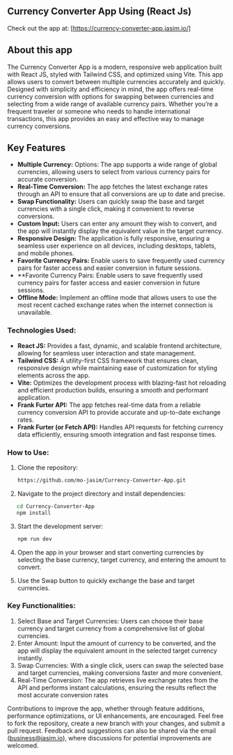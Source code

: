 ## Currency Converter App Using (React Js)

Check out the app at: [https://currency-converter-app.jasim.io/]

## About this app
The Currency Converter App is a modern, responsive web application built with React JS, styled with Tailwind CSS, and optimized using Vite. This app allows users to convert between multiple currencies accurately and quickly. Designed with simplicity and efficiency in mind, the app offers real-time currency conversion with options for swapping between currencies and selecting from a wide range of available currency pairs. Whether you’re a frequent traveler or someone who needs to handle international transactions, this app provides an easy and effective way to manage currency conversions.

## Key Features
- **Multiple Currency:** Options: The app supports a wide range of global currencies, allowing users to select from various currency pairs for accurate conversion.
- **Real-Time Conversion:** The app fetches the latest exchange rates through an API to ensure that all conversions are up to date and precise.
- **Swap Functionality:** Users can quickly swap the base and target currencies with a single click, making it convenient to reverse conversions.
- **Custom Input:** Users can enter any amount they wish to convert, and the app will instantly display the equivalent value in the target currency.
- **Responsive Design:** The application is fully responsive, ensuring a seamless user experience on all devices, including desktops, tablets, and mobile phones.
- **Favorite Currency Pairs:** Enable users to save frequently used currency pairs for faster access and easier conversion in future sessions.
- **Favorite Currency Pairs: Enable users to save frequently used currency pairs for faster access and easier conversion in future sessions.
- **Offline Mode:** Implement an offline mode that allows users to use the most recent cached exchange rates when the internet connection is unavailable.

### Technologies Used:

- **React JS:** Provides a fast, dynamic, and scalable frontend architecture, allowing for seamless user interaction and state management.
- **Tailwind CSS:** A utility-first CSS framework that ensures clean, responsive design while maintaining ease of customization for styling elements across the app.
- **Vite:** Optimizes the development process with blazing-fast hot reloading and efficient production builds, ensuring a smooth and performant application.
- **Frank Furter API:** The app fetches real-time data from a reliable currency conversion API to provide accurate and up-to-date exchange rates.
- **Frank Furter (or Fetch API):** Handles API requests for fetching currency data efficiently, ensuring smooth integration and fast response times.

### How to Use:
1. Clone the repository:
   ```bash
   https://github.com/mo-jasim/Currency-Converter-App.git
   ```

2. Navigate to the project directory and install dependencies:
```bash
   cd Currency-Converter-App
   npm install
```

3. Start the development server:
   ```bash
   npm run dev
   ```

4. Open the app in your browser and start converting currencies by selecting the base currency, target currency, and entering the amount to convert.
5. Use the Swap button to quickly exchange the base and target currencies.

### Key Functionalities:
1. Select Base and Target Currencies: Users can choose their base currency and target currency from a comprehensive list of global currencies.
2. Enter Amount: Input the amount of currency to be converted, and the app will display the equivalent amount in the selected target currency instantly.
3. Swap Currencies: With a single click, users can swap the selected base and target currencies, making conversions faster and more convenient.
4. Real-Time Conversion: The app retrieves live exchange rates from the API and performs instant calculations, ensuring the results reflect the most accurate conversion rates

Contributions to improve the app, whether through feature additions, performance optimizations, or UI enhancements, are encouraged. Feel free to fork the repository, create a new branch with your changes, and submit a pull request. Feedback and suggestions can also be shared via the email (business@jasim.io), where discussions for potential improvements are welcomed.
